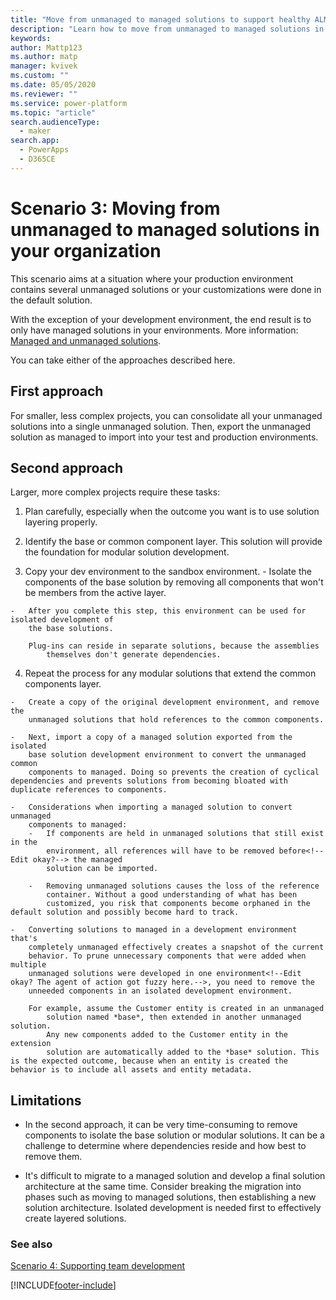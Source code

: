 ```yaml
---
title: "Move from unmanaged to managed solutions to support healthy ALM with Power Apps"
description: "Learn how to move from unmanaged to managed solutions in your organization to support healthy application lifecycle management (ALM) with Power Apps."
keywords: 
author: Mattp123
ms.author: matp
manager: kvivek
ms.custom: ""
ms.date: 05/05/2020
ms.reviewer: ""
ms.service: power-platform
ms.topic: "article"
search.audienceType: 
  - maker
search.app: 
  - PowerApps
  - D365CE
---
```

# Scenario 3: Moving from unmanaged to managed solutions in your organization
This scenario aims at a situation where your production environment
contains several unmanaged solutions or your customizations were done in the default solution.

With the exception of your development environment, the end result is to only have managed solutions in your environments. More information: [Managed and unmanaged solutions](solution-concepts-alm.md#managed-and-unmanaged-solutions).

You can take either of the approaches described here.

## First approach

For smaller, less complex projects, you can consolidate all your unmanaged solutions into a single unmanaged solution. Then, export the unmanaged solution as managed to import into your test and production environments. 

## Second approach
Larger, more complex projects require these tasks:<!--This would be better as a numbered list, so the substeps and commentary can be clearly distinguished. -->
1.   Plan carefully, especially when the outcome you want is to use solution layering properly.

2.   Identify the base or common component layer. This solution will provide the
    foundation for modular solution development.
3.   Copy your dev environment to the sandbox environment.
    -   Isolate the components of the base solution by removing all components
        that won't be members from the active layer<!--Edit okay? -->.

    -   After you complete this step, this environment can be used for isolated development of
        the base solutions.

        Plug-ins can reside in separate solutions, because the assemblies
            themselves don't generate dependencies.

4.   Repeat the process for any modular solutions that extend the common
    components layer.

    -   Create a copy of the original development environment, and remove the
        unmanaged solutions that hold references to the common components.

    -   Next, import a copy of a managed solution exported from the isolated
        base solution development environment to convert the unmanaged common
        components to managed. Doing so prevents the creation of cyclical dependencies and prevents solutions from becoming bloated with duplicate references to components.

    -   Considerations when importing a managed solution to convert unmanaged
        components to managed: 
        -   If components are held in unmanaged solutions that still exist in the
            environment, all references will have to be removed before<!--Edit okay?--> the managed
            solution can be imported.

        -   Removing unmanaged solutions causes the loss of the reference
            container. Without a good understanding of what has been
            customized, you risk that components become orphaned in the default solution and possibly become hard to track.

    -   Converting solutions to managed in a development environment that's
        completely unmanaged effectively creates a snapshot of the current
        behavior. To prune unnecessary components that were added when multiple
        unmanaged solutions were developed in one environment<!--Edit okay? The agent of action got fuzzy here.-->, you need to remove the
        unneeded components in an isolated development environment.

        For example, assume the Customer entity is created in an unmanaged
            solution named *base*, then extended in another unmanaged solution.
            Any new components added to the Customer entity in the extension
            solution are automatically added to the *base* solution. This is the expected outcome, because when an entity is created the behavior is to include all assets and entity metadata.

## Limitations 
-   In the second approach, it can be very time-consuming to remove components
    to isolate the base solution or modular solutions. It can be a challenge to determine where dependencies reside and how best to remove them.<!--Suggested.-->

-   It's difficult to migrate to a managed solution and
    develop a final solution architecture at the same time. Consider breaking the migration into phases such as moving to managed solutions, then establishing a new solution architecture. Isolated development is needed first to effectively create layered solutions.

###  See also
[Scenario 4: Supporting team development](team-development-alm.md)


[!INCLUDE[footer-include](../includes/footer-banner.md)]

